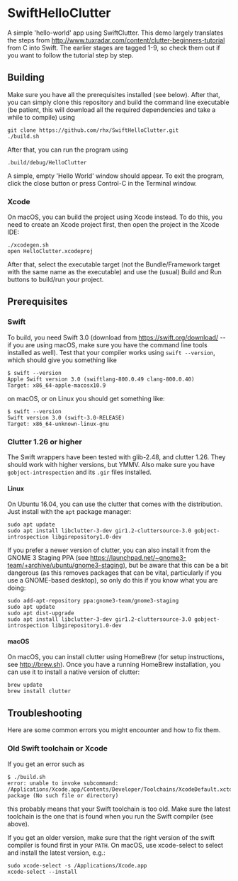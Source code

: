 # SwiftHelloClutter
A simple 'hello-world' app using SwiftClutter.  This demo largely translates the steps from http://www.tuxradar.com/content/clutter-beginners-tutorial from C into Swift.  The earlier stages are tagged 1-9, so check them out if you want to follow the tutorial step by step.

## Building
Make sure you have all the prerequisites installed (see below).  After that, you can simply clone this repository and build the command line executable (be patient, this will download all the required dependencies and take a while to compile) using

	git clone https://github.com/rhx/SwiftHelloClutter.git
	./build.sh
	
After that, you can run the program using

	.build/debug/HelloClutter

A simple, empty 'Hello World' window should appear.  To exit the program, click the close button or press Control-C in the Terminal window.

### Xcode

On macOS, you can build the project using Xcode instead.  To do this, you need to create an Xcode project first, then open the project in the Xcode IDE:


	./xcodegen.sh
	open HelloClutter.xcodeproj

After that, select the executable target (not the Bundle/Framework target with the same name as the executable) and use the (usual) Build and Run buttons to build/run your project.


## Prerequisites

### Swift

To build, you need Swift 3.0 (download from https://swift.org/download/ -- if you are using macOS, make sure you have the command line tools installed as well).  Test that your compiler works using `swift --version`, which should give you something like

	$ swift --version
	Apple Swift version 3.0 (swiftlang-800.0.49 clang-800.0.40)
	Target: x86_64-apple-macosx10.9

on macOS, or on Linux you should get something like:

	$ swift --version
	Swift version 3.0 (swift-3.0-RELEASE)
	Target: x86_64-unknown-linux-gnu

### Clutter 1.26 or higher

The Swift wrappers have been tested with glib-2.48, and clutter 1.26.  They should work with higher versions, but YMMV.  Also make sure you have `gobject-introspection` and its `.gir` files installed.

#### Linux

On Ubuntu 16.04, you can use the clutter that comes with the distribution.  Just install with the `apt` package manager:

	sudo apt update
	sudo apt install libclutter-3-dev gir1.2-cluttersource-3.0 gobject-introspection libgirepository1.0-dev

If you prefer a newer version of clutter, you can also install it from the GNOME 3 Staging PPA (see https://launchpad.net/~gnome3-team/+archive/ubuntu/gnome3-staging), but be aware that this can be a bit dangerous (as this removes packages that can be vital, particularly if you use a GNOME-based desktop), so only do this if you know what you are doing:

	sudo add-apt-repository ppa:gnome3-team/gnome3-staging
	sudo apt update
	sudo apt dist-upgrade
	sudo apt install libclutter-3-dev gir1.2-cluttersource-3.0 gobject-introspection libgirepository1.0-dev

#### macOS

On macOS, you can install clutter using HomeBrew (for setup instructions, see http://brew.sh).  Once you have a running HomeBrew installation, you can use it to install a native version of clutter:

	brew update
	brew install clutter



## Troubleshooting
Here are some common errors you might encounter and how to fix them.

### Old Swift toolchain or Xcode
If you get an error such as

	$ ./build.sh 
	error: unable to invoke subcommand: /Applications/Xcode.app/Contents/Developer/Toolchains/XcodeDefault.xctoolchain/usr/bin/swift-package (No such file or directory)
	
this probably means that your Swift toolchain is too old.  Make sure the latest toolchain is the one that is found when you run the Swift compiler (see above).

  If you get an older version, make sure that the right version of the swift compiler is found first in your `PATH`.  On macOS, use xcode-select to select and install the latest version, e.g.:

	sudo xcode-select -s /Applications/Xcode.app
	xcode-select --install

